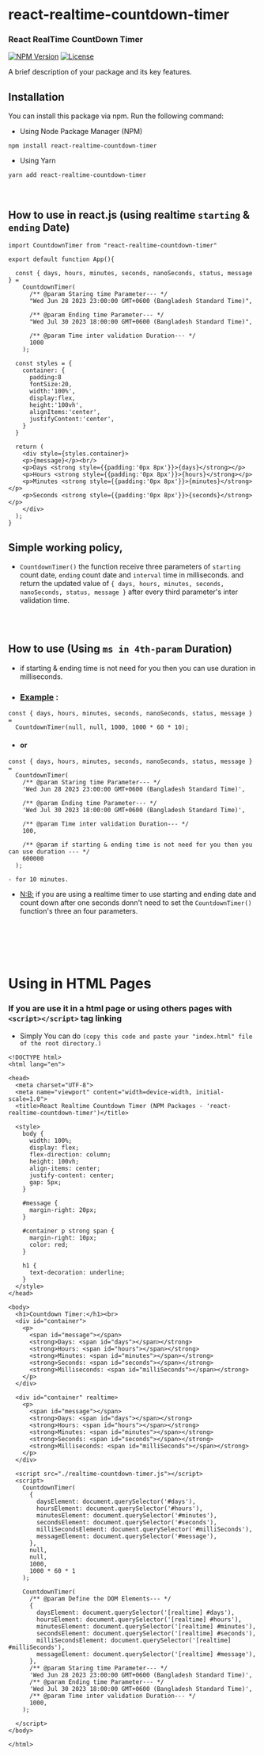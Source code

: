 # react-realtime-countdown-timer

### React RealTime CountDown Timer

[![NPM Version](https://img.shields.io/npm/v/react-realtime-countdown-timer.svg)](https://www.npmjs.com/package/react-realtime-countdown-timer)
[![License](https://img.shields.io/npm/l/react-realtime-countdown-timer.svg)](https://github.com/AmirWorkplace/react-realtime-countdown-timer)

A brief description of your package and its key features.

## Installation

You can install this package via npm. Run the following command:

- Using Node Package Manager (NPM)

```shell
npm install react-realtime-countdown-timer
```

- Using Yarn

```shell
yarn add react-realtime-countdown-timer
```

<br/>

## How to use in react.js (using realtime `starting` & `ending` Date)

```
import CountdownTimer from "react-realtime-countdown-timer"

export default function App(){

  const { days, hours, minutes, seconds, nanoSeconds, status, message } =
    CountdownTimer(
      /** @param Staring time Parameter--- */
      "Wed Jun 28 2023 23:00:00 GMT+0600 (Bangladesh Standard Time)",

      /** @param Ending time Parameter--- */
      "Wed Jul 30 2023 18:00:00 GMT+0600 (Bangladesh Standard Time)",

      /** @param Time inter validation Duration--- */
      1000
    );

  const styles = {
    container: {
      padding:8
      fontSize:20,
      width:'100%',
      display:flex,
      height:'100vh',
      alignItems:'center',
      justifyContent:'center',
    }
  }

  return (
    <div style={styles.container}>
    <p>{message}</p><br/>
    <p>Days <strong style={{padding:'0px 8px'}}>{days}</strong></p>
    <p>Hours <strong style={{padding:'0px 8px'}}>{hours}</strong></p>
    <p>Minutes <strong style={{padding:'0px 8px'}}>{minutes}</strong></p>
    <p>Seconds <strong style={{padding:'0px 8px'}}>{seconds}</strong></p>
    </div>
  );
}
```

## Simple working policy,

- `CountdownTimer()` the function receive three parameters of `starting` count date, `ending` count date and `interval` time in milliseconds. and return the updated value of `{ days, hours, minutes, seconds, nanoSeconds, status, message }` after every third parameter's inter validation time.

<br/> <br/>

## How to use (Using `ms in 4th-param` Duration)

- if starting & ending time is not need for you then you can use duration in milliseconds.

- ### [Example](#) :

```
const { days, hours, minutes, seconds, nanoSeconds, status, message } =
  CountdownTimer(null, null, 1000, 1000 * 60 * 10);
```

- #### or

```
const { days, hours, minutes, seconds, nanoSeconds, status, message } =
  CountdownTimer(
    /** @param Staring time Parameter--- */
    'Wed Jun 28 2023 23:00:00 GMT+0600 (Bangladesh Standard Time)',

    /** @param Ending time Parameter--- */
    'Wed Jul 30 2023 18:00:00 GMT+0600 (Bangladesh Standard Time)',

    /** @param Time inter validation Duration--- */
    100,

    /** @param if starting & ending time is not need for you then you can use duration --- */
    600000
  );

- for 10 minutes.

```

- [N:B:](#) if you are using a realtime timer to use starting and ending date and count down after one seconds donn't need to set the `CountdownTimer()` function's three an four parameters.

<br/><br/><br/><br/>

# Using in HTML Pages

### If you are use it in a html page or using others pages with `<script></script>` tag linking

- Simply You can do `(copy this code and paste your "index.html" file of the root directory.)`

```
<!DOCTYPE html>
<html lang="en">

<head>
  <meta charset="UTF-8">
  <meta name="viewport" content="width=device-width, initial-scale=1.0">
  <title>React Realtime Countdown Timer (NPM Packages - 'react-realtime-countdown-timer')</title>

  <style>
    body {
      width: 100%;
      display: flex;
      flex-direction: column;
      height: 100vh;
      align-items: center;
      justify-content: center;
      gap: 5px;
    }

    #message {
      margin-right: 20px;
    }

    #container p strong span {
      margin-right: 10px;
      color: red;
    }

    h1 {
      text-decoration: underline;
    }
  </style>
</head>

<body>
  <h1>Countdown Timer:</h1><br>
  <div id="container">
    <p>
      <span id="message"></span>
      <strong>Days: <span id="days"></span></strong>
      <strong>Hours: <span id="hours"></span></strong>
      <strong>Minutes: <span id="minutes"></span></strong>
      <strong>Seconds: <span id="seconds"></span></strong>
      <strong>Milliseconds: <span id="milliSeconds"></span></strong>
    </p>
  </div>

  <div id="container" realtime>
    <p>
      <span id="message"></span>
      <strong>Days: <span id="days"></span></strong>
      <strong>Hours: <span id="hours"></span></strong>
      <strong>Minutes: <span id="minutes"></span></strong>
      <strong>Seconds: <span id="seconds"></span></strong>
      <strong>Milliseconds: <span id="milliSeconds"></span></strong>
    </p>
  </div>

  <script src="./realtime-countdown-timer.js"></script>
  <script>
    CountdownTimer(
      {
        daysElement: document.querySelector('#days'),
        hoursElement: document.querySelector('#hours'),
        minutesElement: document.querySelector('#minutes'),
        secondsElement: document.querySelector('#seconds'),
        milliSecondsElement: document.querySelector('#milliSeconds'),
        messageElement: document.querySelector('#message'),
      },
      null,
      null,
      1000,
      1000 * 60 * 1
    );

    CountdownTimer(
      /** @param Define the DOM Elements--- */
      {
        daysElement: document.querySelector('[realtime] #days'),
        hoursElement: document.querySelector('[realtime] #hours'),
        minutesElement: document.querySelector('[realtime] #minutes'),
        secondsElement: document.querySelector('[realtime] #seconds'),
        milliSecondsElement: document.querySelector('[realtime] #milliSeconds'),
        messageElement: document.querySelector('[realtime] #message'),
      },
      /** @param Staring time Parameter--- */
      'Wed Jun 28 2023 23:00:00 GMT+0600 (Bangladesh Standard Time)',
      /** @param Ending time Parameter--- */
      'Wed Jul 30 2023 18:00:00 GMT+0600 (Bangladesh Standard Time)',
      /** @param Time inter validation Duration--- */
      1000,
    );

  </script>
</body>

</html>

```
